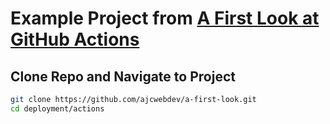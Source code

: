 # Example Project from [A First Look at GitHub Actions](https://ajcwebdev.com/2021/07/20/a-first-look-at-github-actions/)

## Clone Repo and Navigate to Project

```bash
git clone https://github.com/ajcwebdev/a-first-look.git
cd deployment/actions
```